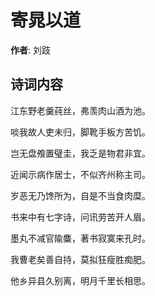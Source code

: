 # 寄晁以道

**作者**: 刘跂

## 诗词内容

江东野老羹莼丝，弗羡肉山酒为池。

啖我故人吏未归，脚靴手板方苦饥。

岂无盘飧置璧圭，我乏是物君非宜。

近闻示病作居士，不似齐州称主司。

岁恶无乃馋所为，自是不当食肉糜。

书来中有七字诗，问讯劳苦开人眉。

墨丸不减官隃麋，著书寂寞来孔时。

我曹老矣善自持，莫拟狂瘦胜痴肥。

他乡异县久别离，明月千里长相思。

